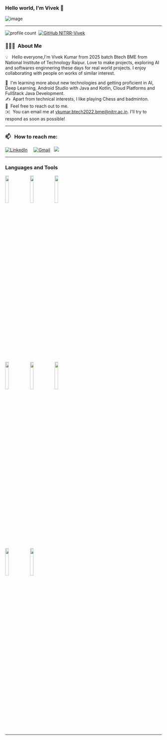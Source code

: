 ### Hello world, I'm Vivek  👋 
<p align="center">
  
 ![image](https://iucedu.com/images/oracle-training-institute-in-chennai.jpg)

 </p>

-----

![profile count](https://komarev.com/ghpvc/?username=NITRR-Vivek&color=red)&nbsp;
[![GitHub NITRR-Vivek](https://img.shields.io/github/followers/NITRR-Vivek?label=follow&style=social)](https://github.com/NITRR-Vivek)&nbsp;

### 👨🏻‍💻 &nbsp;About Me

💡 &nbsp; Hello everyone,I'm Vivek Kumar from 2025 batch Btech BME from National Institute of Technology Raipur. Love to make projects, exploring AI and softwares enginnering these days for real world projects. I enjoy collaborating with people on works of similar interest. 

🌱 &nbsp;I'm learning more about new technologies and getting proficient in AI, Deep Learning, Android Studio with Java and Kotlin, Cloud Platforms and FullStack Java Development.\
✍️ &nbsp;Apart from technical interests, I like playing Chess and badminton.\
💬 &nbsp;Feel free to reach out to me. \
✉️ &nbsp;You can email me at vkumar.btech2022.bme@nitrr.ac.in. I'll try to respond as soon as possible! 

-----

### 📫 &nbsp; How to reach me:

<a href="https://www.linkedin.com/in/vivek-kumar-nayak/"><img alt="LinkedIn" src="https://img.shields.io/badge/linkedin%20-%230077B5.svg?&style=flat&logo=linkedin&logoColor=white"/></a> &nbsp;
</a> &nbsp;
<a href="mailto:vkumar.btech2022.bme@nitrr.ac.in"><img alt="Gmail" src="https://img.shields.io/badge/Gmail-D14836?style=flat&logo=gmail&logoColor=white" /></a> &nbsp;
<a href="https://leetcode.com/Vivekkumar07/"><img src="https://img.shields.io/badge/-LeetCode-E4405F?style=flat&logo=LeetCode&logoColor=white"/></a> &nbsp;


-----

### Languages and Tools

<p>

  <code><img width="15%" src="https://www.vectorlogo.zone/logos/java/java-ar21.svg"></code>
  <code><img width="15%" src="https://www.vectorlogo.zone/logos/android/android-ar21.svg"></code>
  <code><img width="15%" src="https://www.vectorlogo.zone/logos/firebase/firebase-ar21.svg"></code>

  <code><img width="15%" src="https://www.vectorlogo.zone/logos/visualstudio_code/visualstudio_code-ar21.svg"></code>
  <code><img width="15%" src="https://www.vectorlogo.zone/logos/python/python-ar21.svg"></code>
  <code><img width="15%" src="https://www.vectorlogo.zone/logos/jupyter/jupyter-ar21.svg"></code>

  <code><img width="15%" src="https://www.vectorlogo.zone/logos/arduino/arduino-ar21.svg"></code>
  <code><img width="15%" src="https://www.vectorlogo.zone/logos/git-scm/git-scm-ar21.svg"></code>

 -----
  
</p>

